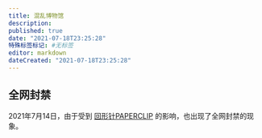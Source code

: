 ```yaml
---
title: 混乱博物馆
description:
published: true
date: "2021-07-18T23:25:28"
特殊标签标记: #无标签
editor: markdown
dateCreated: "2021-07-18T23:25:28"
---
```


## 全网封禁

2021年7月14日，由于受到 [回形针PAPERCLIP](/people/回形针PAPERCLIP.md) 的影响，也出现了全网封禁的现象。
